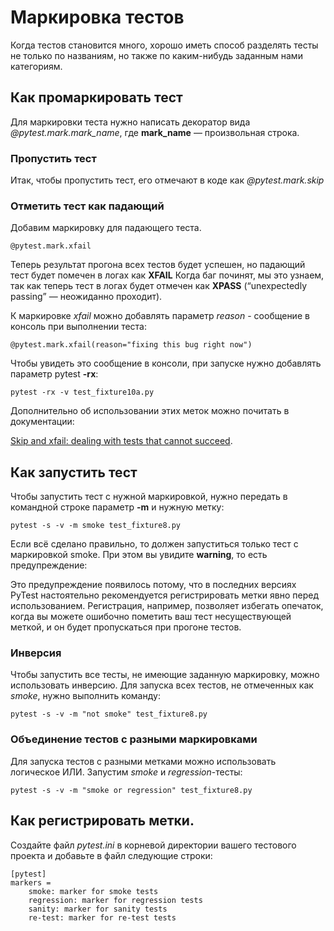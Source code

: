# Маркировка тестов
Когда тестов становится много, хорошо иметь способ разделять тесты не только по названиям,
но также по каким-нибудь заданным нами категориям.

## Как промаркировать тест
Для маркировки теста нужно написать декоратор вида *@pytest.mark.mark_name*, где **mark_name** — произвольная строка.
### Пропустить тест
Итак, чтобы пропустить тест, его отмечают в коде как *@pytest.mark.skip*
### Отметить тест как падающий
Добавим маркировку для падающего теста.

    @pytest.mark.xfail 

Теперь результат прогона всех тестов будет успешен, но падающий тест будет помечен в логах как **XFAIL**
Когда баг починят, мы это узнаем, так как теперь тест в логах будет отмечен как 
**XPASS** (“unexpectedly passing” — неожиданно проходит).

К маркировке *xfail* можно добавлять параметр *reason* - сообщение в консоль при выполнении теста: 

    @pytest.mark.xfail(reason="fixing this bug right now")

Чтобы увидеть это сообщение в консоли, при запуске нужно добавлять параметр pytest **-rx**:

    pytest -rx -v test_fixture10a.py

Дополнительно об использовании этих меток можно почитать в документации:

[Skip and xfail: dealing with tests that cannot succeed](https://pytest.org/en/stable/skipping.html). 
## Как запустить тест
Чтобы запустить тест с нужной маркировкой, нужно передать в командной строке параметр **-m** и нужную метку:

	pytest -s -v -m smoke test_fixture8.py

Если всё сделано правильно, то должен запуститься только тест с маркировкой smoke.
При этом вы увидите **warning**, то есть предупреждение:

Это предупреждение появилось потому, что в последних версиях PyTest настоятельно
рекомендуется регистрировать метки явно перед использованием.
Регистрация, например, позволяет избегать опечаток, когда вы можете ошибочно пометить ваш тест
несуществующей меткой, и он будет пропускаться при прогоне тестов.

### Инверсия
Чтобы запустить все тесты, не имеющие заданную маркировку, можно использовать инверсию. Для запуска всех тестов, 
не отмеченных как *smoke*, нужно выполнить команду:

    pytest -s -v -m "not smoke" test_fixture8.py

### Объединение тестов с разными маркировками
Для запуска тестов с разными метками можно использовать логическое ИЛИ. Запустим *smoke* и *regression*-тесты:

    pytest -s -v -m "smoke or regression" test_fixture8.py

## Как регистрировать метки.
Создайте файл *pytest.ini* в корневой директории вашего тестового проекта и добавьте в файл следующие строки:

	[pytest]
	markers =
		smoke: marker for smoke tests
		regression: marker for regression tests
		sanity: marker for sanity tests
		re-test: marker for re-test tests
		

